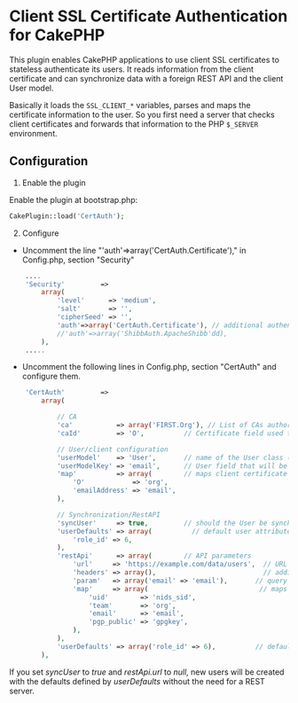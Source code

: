 # Client SSL Certificate Authentication for CakePHP

This plugin enables CakePHP applications to use client SSL certificates to stateless authenticate its users. It reads information from the client certificate and can synchronize data with a foreign REST API and the client User model.

Basically it loads the `SSL_CLIENT_*` variables, parses and maps the certificate information to the user. So you first need a server that checks client certificates and forwards that information to the PHP `$_SERVER` environment.

## Configuration

1. Enable the plugin

Enable the plugin at bootstrap.php:

```php
CakePlugin::load('CertAuth');
```

2. Configure

* Uncomment the line "'auth'=>array('CertAuth.Certificate')," in Config.php, section "Security"

```php
    ....
	'Security'         =>
		array(
			'level'      => 'medium',
			'salt'       => '',
			'cipherSeed' => '',
		    'auth'=>array('CertAuth.Certificate'), // additional authentication methods
			//'auth'=>array('ShibbAuth.ApacheShibb'dd),
		),
    .....
```

* Uncomment the following lines in Config.php, section "CertAuth" and configure them.

```php
	'CertAuth'         =>
        array(

            // CA
            'ca'           => array('FIRST.Org'), // List of CAs authorized
            'caId'         => 'O',          // Certificate field used to verify the CA. In this example, the field O (organization) of the client certificate has to equal to 'FIRST.Org' in order to validate the CA

            // User/client configuration
			'userModel'    => 'User',       // name of the User class (MISP class) to check if the user exists
            'userModelKey' => 'email',      // User field that will be used for querying. In this example, the field email of the MISP accounts will be used to search if the user exists.
            'map'          => array(        // maps client certificate attributes to User properties. This map will be used as conditions to find if the user exists. In this example, the client certificate fields 'O' (organization) and 'emailAddress' have to match with the MISP fields 'org' and 'email' to validate the user.
				'O'            => 'org',
				'emailAddress' => 'email',
            ),

            // Synchronization/RestAPI
			'syncUser'     => true,         // should the User be synchronized with an external REST API
			'userDefaults' => array(          // default user attributes, only used when creating new users. By default, new users are "Read only" users (role_id: 6).
				'role_id' => 6,
            ),
			'restApi'      => array(        // API parameters
				'url'     => 'https://example.com/data/users',  // URL to query
				'headers' => array(),                           // additional headers, used for authentication
				'param'   => array('email' => 'email'),       // query parameters to add to the URL, mapped to User properties
				'map'     => array(                            // maps REST result to the User properties
					'uid'        => 'nids_sid',
					'team'       => 'org',
					'email'      => 'email',
					'pgp_public' => 'gpgkey',
				),
			),
			'userDefaults' => array('role_id' => 6),          // default attributes for new users. By default, new users are "Read only" users (role_id: 6).
		),
```

If you set *syncUser* to *true* and *restApi.url* to *null*, new users will be created with the defaults defined by *userDefaults* without the need for a REST server.

